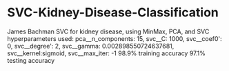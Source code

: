 # SVC-Kidney-Disease-Classification
James Bachman
SVC for kidney disease, using MinMax, PCA, and SVC
hyperparameters used:
pca__n_components: 15,
svc__C: 1000,
svc__coef0': 0,
svc__degree': 2,
svc__gamma: 0.002898550724637681,
svc__kernel:sigmoid,
svc__max_iter: -1
98.9% training accuracy
97.1% testing accuracy
